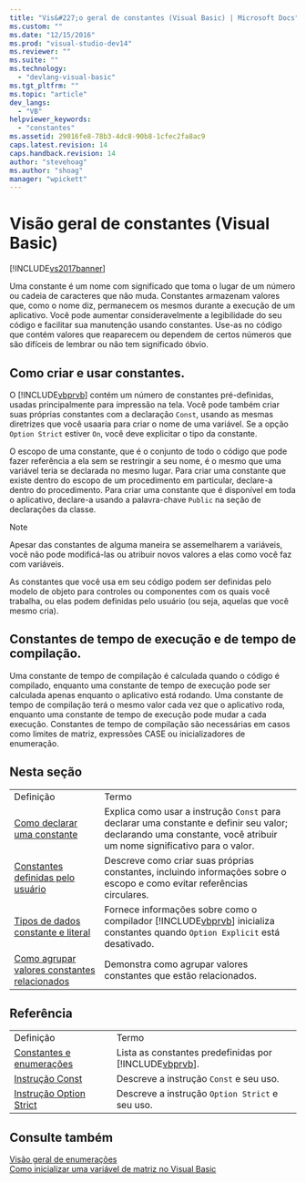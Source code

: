 ```yaml
---
title: "Vis&#227;o geral de constantes (Visual Basic) | Microsoft Docs"
ms.custom: ""
ms.date: "12/15/2016"
ms.prod: "visual-studio-dev14"
ms.reviewer: ""
ms.suite: ""
ms.technology: 
  - "devlang-visual-basic"
ms.tgt_pltfrm: ""
ms.topic: "article"
dev_langs: 
  - "VB"
helpviewer_keywords: 
  - "constantes"
ms.assetid: 29016fe8-78b3-4dc8-90b8-1cfec2fa8ac9
caps.latest.revision: 14
caps.handback.revision: 14
author: "stevehoag"
ms.author: "shoag"
manager: "wpickett"
---
```

# Vis&#227;o geral de constantes (Visual Basic)
[!INCLUDE[vs2017banner](../../../../csharp/includes/vs2017banner.md)]

Uma constante é um nome com significado que toma o lugar de um número ou cadeia de caracteres que não muda.  Constantes armazenam valores que, como o nome diz, permanecem os mesmos durante a execução de um aplicativo.  Você pode aumentar consideravelmente a legibilidade do seu código e facilitar sua manutenção usando constantes.  Use\-as no código que contém valores que reaparecem ou dependem de certos números que são difíceis de lembrar ou não tem significado óbvio.  
  
## Como criar e usar constantes.  
 O [!INCLUDE[vbprvb](../../../../csharp/programming-guide/concepts/linq/includes/vbprvb_md.md)] contém um número de constantes pré\-definidas, usadas principalmente para impressão na tela.  Você pode também criar suas próprias constantes com a declaração `Const`, usando as mesmas diretrizes que você usaaria para criar o nome de uma variável.  Se a opção `Option Strict` estiver `On`, você deve explicitar o tipo da constante.  
  
 O escopo de uma constante, que é o conjunto de todo o código que pode fazer referência a ela sem se restringir a seu nome, é o mesmo que uma variável teria se declarada no mesmo lugar.  Para criar uma constante que existe dentro do escopo de um procedimento em particular, declare\-a dentro do procedimento.  Para criar uma constante que é disponível em toda o aplicativo, declare\-a usando a palavra\-chave `Public` na seção de declarações da classe.  
  
> [!NOTE]
>  Apesar das constantes de alguma maneira se assemelharem a variáveis, você não pode modificá\-las ou atribuir novos valores a elas como você faz com variáveis.  
  
 As constantes que você usa em seu código podem ser definidas pelo modelo de objeto para controles ou componentes com os quais você trabalha, ou elas podem definidas pelo usuário \(ou seja, aquelas que você mesmo cria\).  
  
## Constantes de tempo de execução e de tempo de compilação.  
 Uma constante de tempo de compilação é calculada quando o código é compilado, enquanto uma constante de tempo de execução pode ser calculada apenas enquanto o aplicativo está rodando.  Uma constante de tempo de compilação terá o mesmo valor cada vez que o aplicativo roda, enquanto uma constante de tempo de execução pode mudar a cada execução.  Constantes de tempo de compilação são necessárias em casos como limites de matriz, expressões CASE ou inicializadores de enumeração.  
  
## Nesta seção  
  
|||  
|-|-|  
|Definição|Termo|  
|[Como declarar uma constante](../../../../visual-basic/programming-guide/language-features/constants-enums/how-to-declare-a-constant.md)|Explica como usar a instrução `Const` para declarar uma constante e definir seu valor; declarando uma constante, você atribuir um nome significativo para o valor.|  
|[Constantes definidas pelo usuário](../../../../visual-basic/programming-guide/language-features/constants-enums/user-defined-constants.md)|Descreve como criar suas próprias constantes, incluindo informações sobre o escopo e como evitar referências circulares.|  
|[Tipos de dados constante e literal](../../../../visual-basic/programming-guide/language-features/constants-enums/constant-and-literal-data-types.md)|Fornece informações sobre como o compilador [!INCLUDE[vbprvb](../../../../csharp/programming-guide/concepts/linq/includes/vbprvb_md.md)] inicializa constantes quando `Option Explicit` está desativado.|  
|[Como agrupar valores constantes relacionados](../../../../visual-basic/programming-guide/language-features/constants-enums/how-to-group-related-constant-values-together.md)|Demonstra como agrupar valores constantes que estão relacionados.|  
  
## Referência  
  
|||  
|-|-|  
|Definição|Termo|  
|[Constantes e enumerações](../../../../visual-basic/language-reference/constants-and-enumerations.md)|Lista as constantes predefinidas por [!INCLUDE[vbprvb](../../../../csharp/programming-guide/concepts/linq/includes/vbprvb_md.md)].|  
|[Instrução Const](../../../../visual-basic/language-reference/statements/const-statement.md)|Descreve a instrução `Const` e seu uso.|  
|[Instrução Option Strict](../../../../visual-basic/language-reference/statements/option-strict-statement.md)|Descreve a instrução `Option Strict` e seu uso.|  
  
## Consulte também  
 [Visão geral de enumerações](../../../../visual-basic/programming-guide/language-features/constants-enums/enumerations-overview.md)   
 [Como inicializar uma variável de matriz no Visual Basic](../../../../visual-basic/programming-guide/language-features/arrays/how-to-initialize-an-array-variable.md)